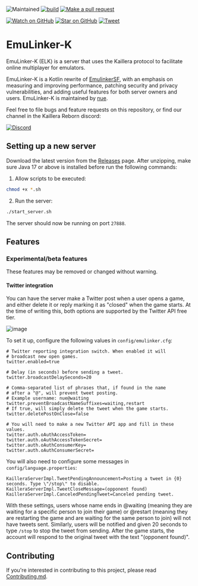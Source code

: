 ![Maintained][maintained-badge]
[![build](https://github.com/hopskipnfall/EmuLinker-K/actions/workflows/gradle.yml/badge.svg)](https://github.com/hopskipnfall/EmuLinker-K/actions/workflows/gradle.yml)
[![Make a pull request][prs-badge]][prs]

[![Watch on GitHub][github-watch-badge]][github-watch]
[![Star on GitHub][github-star-badge]][github-star]
[![Tweet][twitter-badge]][twitter]

# EmuLinker-K

EmuLinker-K (ELK) is a server that uses the Kaillera protocol to facilitate online multiplayer for emulators.

EmuLinker-K is a Kotlin rewrite of [EmulinkerSF](https://github.com/God-Weapon/EmuLinkerSF), with an emphasis on measuring and improving performance, patching security and privacy vulnerabilities, and adding useful features for both server owners and users.  EmuLinker-K is maintained by [nue](https://twitter.com/6kRt62r2zvKp5Rh).

Feel free to file bugs and feature requests on this repository, or find our channel in the Kaillera Reborn discord:

[![Discord](https://img.shields.io/badge/Discord-%235865F2.svg?style=for-the-badge&logo=discord&logoColor=white)](https://discord.gg/MqZEph388c)

## Setting up a new server

Download the latest version from the [Releases](https://github.com/hopskipnfall/EmuLinker-K/releases/latest) page. After unzipping, make sure Java 17 or above is installed before run the following commands:

1. Allow scripts to be executed:

```bash
chmod +x *.sh
```

2. Run the server:

```bash
./start_server.sh
```

The server should now be running on port `27888`.

## Features

### Experimental/beta features

These features may be removed or changed without warning.

#### Twitter integration

You can have the server make a Twitter post when a user opens a game, and either delete it or reply marking it as "closed" when the game starts. At the time of writing this, both options are supported by the Twitter API free tier.

![image](https://user-images.githubusercontent.com/5498859/142763676-eaa6afdb-d521-4860-966d-a5c02246b561.png)

To set it up, configure the following values in `config/emulinker.cfg`:

```
# Twitter reporting integration switch. When enabled it will
# broadcast new open games.
twitter.enabled=true

# Delay (in seconds) before sending a tweet.
twitter.broadcastDelaySeconds=20

# Comma-separated list of phrases that, if found in the name
# after a "@", will prevent tweet posting.
# Example username: nue@waiting
twitter.preventBroadcastNameSuffixes=waiting,restart
# If true, will simply delete the tweet when the game starts.
twitter.deletePostOnClose=false

# You will need to make a new Twitter API app and fill in these values.
twitter.auth.oAuthAccessToken=
twitter.auth.oAuthAccessTokenSecret=
twitter.auth.oAuthConsumerKey=
twitter.auth.oAuthConsumerSecret=
```

You will also need to configure some messages in `config/language.properties`:

```
KailleraServerImpl.TweetPendingAnnouncement=Posting a tweet in {0} seconds. Type \"/stop\" to disable.
KailleraServerImpl.TweetCloseMessage=(opponent found)
KailleraServerImpl.CanceledPendingTweet=Canceled pending tweet.
```

With these settings, users whose name ends in @waiting (meaning they are waiting for a specific person to join their game) or @restart (meaning they are restarting the game and are waiting for the same person to join) will not have tweets sent. Similarly, users will be notified and given 20 seconds to type `/stop` to stop the tweet from sending.  After the game starts, the account will respond to the original tweet with the text "(opponent found)".

## Contributing

If you're interested in contributing to this project, please read [Contributing.md](CONTRIBUTING.md).

[prs-badge]: https://img.shields.io/badge/PRs-welcome-brightgreen.svg?style=flat-square
[prs]: http://makeapullrequest.com
[github-watch-badge]: https://img.shields.io/github/watchers/hopskipnfall/EmuLinker-K.svg?style=social
[github-watch]: https://github.com/hopskipnfall/EmuLinker-K/watchers
[github-star-badge]: https://img.shields.io/github/stars/hopskipnfall/EmuLinker-K.svg?style=social
[github-star]: https://github.com/hopskipnfall/EmuLinker-K/stargazers
[twitter]: https://twitter.com/intent/tweet?text=https://github.com/hopskipnfall/EmuLinker-K%20%F0%9F%91%8D
[twitter-badge]: https://img.shields.io/twitter/url/https/github.com/hopskipnfall/EmuLinker-K.svg?style=social
[maintained-badge]: https://img.shields.io/badge/maintained-yes-brightgreen

